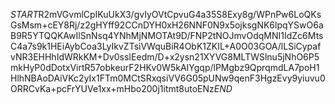 $START$R2mVGvmlCpIKuUkX3/gvIyOVtCpvuG4a35S8Exy8g/WPnPw6LoQKsGsMsm+cEY8Rj/z2gHYff92CCnDYH0xH26NNF0N9x5ojksgNK6lpqYSwO6aB9R5YTQQKAwIlSnNsq4YNhMjNMOTAt9D/FNP2tNOJmvOdqMNI1IdZc6MtsC4a7s9k1HEiAybCoa3LyIkvZTsiVWquBiR4ObK1ZKIL+A0O03GOA/lLSiCypafvNR3EHHhIdWRkKM+Dv0ssIEedm/D+x2ysn21XYVG8MLTWSlnu5jNhO6P5mkHyP0dDotxVirtR57obkeurF2HKv0W5kAIYgqp/lPMgbz9QprqmdLA7poH1HlhNBAoDAiVKc2yIx1FTm0MCtSRxqsiVV6G05pUNw9qenF3HgzEvy9yiuvu0ORRCvKa+pcFrYUVe1xx+mHbo200j1itmt8utoENz$END$